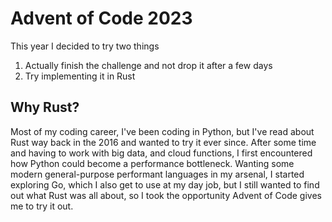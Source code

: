 # Advent of Code 2023

This year I decided to try two things
1. Actually finish the challenge and not drop it after a few days
2. Try implementing it in Rust

## Why Rust?
Most of my coding career, I've been coding in Python, but I've read about Rust way back in the 2016 and wanted to try it ever since. After some time and having to work with big data, and cloud functions, I first encountered how Python could become a performance bottleneck. Wanting some modern general-purpose performant languages in my arsenal, I started exploring Go, which I also get to use at my day job, but I still wanted to find out what Rust was all about, so I took the opportunity Advent of Code gives me to try it out.